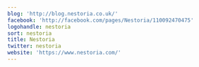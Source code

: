 ```yaml
---
blog: 'http://blog.nestoria.co.uk/'
facebook: 'http://facebook.com/pages/Nestoria/110092470475'
logohandle: nestoria
sort: nestoria
title: Nestoria
twitter: nestoria
website: 'https://www.nestoria.com/'
---
```

